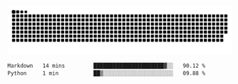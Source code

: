 ﻿<picture>
  <source media="(prefers-color-scheme: dark)" srcset="https://raw.githubusercontent.com/Ainavo/Ainavo/output/github-contribution-grid-snake-dark.svg">
  <source media="(prefers-color-scheme: light)" srcset="https://raw.githubusercontent.com/Ainavo/Ainavo/output/github-contribution-grid-snake.svg">
  <img alt="github contribution grid snake animation" src="https://raw.githubusercontent.com/Ainavo/Ainavo/output/github-contribution-grid-snake.svg">
</picture>

<!--START_SECTION:waka-->

```txt
Markdown   14 mins         ██████████████████████▓░░   90.12 %
Python     1 min           ██▒░░░░░░░░░░░░░░░░░░░░░░   09.88 %
```

<!--END_SECTION:waka-->

